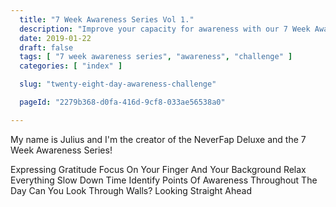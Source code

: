 ```yaml
---
  title: "7 Week Awareness Series Vol 1."
  description: "Improve your capacity for awareness with our 7 Week Awareness Challenge Vol 1."
  date: 2019-01-22
  draft: false
  tags: [ "7 week awareness series", "awareness", "challenge" ]
  categories: [ "index" ]

  slug: "twenty-eight-day-awareness-challenge"

  pageId: "2279b368-d0fa-416d-9cf8-033ae56538a0"

---
```


My name is Julius and I'm the creator of the NeverFap Deluxe and the 7 Week Awareness Series!


Expressing Gratitude
Focus On Your Finger And Your Background
Relax Everything
Slow Down Time
Identify Points Of Awareness Throughout The Day
Can You Look Through Walls?
Looking Straight Ahead
